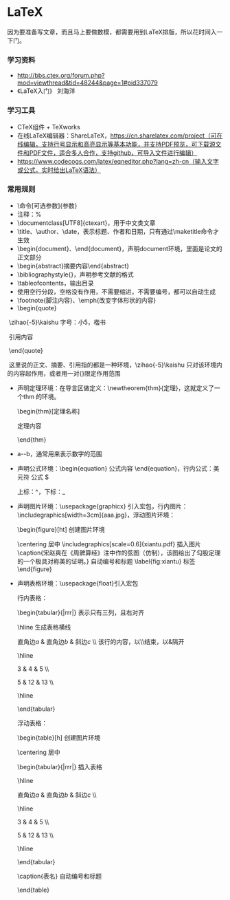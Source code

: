 # LaTeX
因为要准备写文章，而且马上要做数模，都需要用到LaTeX排版，所以花时间入一下门。

### 学习资料

- http://bbs.ctex.org/forum.php?mod=viewthread&tid=48244&page=1#pid337079
- 《LaTeX入门》   刘海洋

### 学习工具

- CTeX组件 + TeXworks
- 在线LaTeX编辑器：ShareLaTeX，https://cn.sharelatex.com/project（可在线编辑，支持行号显示和高亮显示等基本功能，并支持PDF预览，可下载源文件和PDF文件，适合多人合作，支持github，可导入文件进行编辑）
- https://www.codecogs.com/latex/eqneditor.php?lang=zh-cn（输入文字或公式，实时给出LaTeX语法）

### 常用规则

- \命令[可选参数]{参数}
- 注释：%
- \documentclass[UTF8]{ctexart}，用于中文类文章
- \title、\author、\date，表示标题、作者和日期，只有通过\maketitle命令才生效
- \begin{document}、\end{document}，声明document环境，里面是论文的正文部分
- \begin{abstract}摘要内容\end{abstract}
- \bibliographystyle{}，声明参考文献的格式
- \tableofcontents，输出目录
- 使用空行分段，空格没有作用，不需要缩进，不需要编号，都可以自动生成
- \footnote{脚注内容}、\emph{改变字体形状的内容}
- \begin{quote}

​        \zihao{-5}\kaishu    字号：小5，楷书

​        引用内容

​        \end{quote}

​	这里说的正文、摘要、引用指的都是一种环境，\zihao{-5}\kaishu 只对该环境内的内容起作用，或者用一对{}限定作用范围

- 声明定理环境：在导言区做定义：\newtheorem{thm}{定理}，这就定义了一个thm 的环境。

  \begin{thm}[定理名称]

  定理内容

  \end{thm}

- a--b，通常用来表示数字的范围

- 声明公式环境：\begin{equation} 公式内容 \end{equation}，行内公式：美元符 公式 $

  上标：^，下标：_

- 声明图片环境：\usepackage{graphicx} 引入宏包，行内图片：\includegraphics[width=3cm]{aaa.jpg}，浮动图片环境：

   \begin{figure}[ht]  创建图片环境

   \centering  居中
   \includegraphics[scale=0.6]{xiantu.pdf}  插入图片
   \caption{宋赵爽在《周髀算经》注中作的弦图（仿制），该图给出了勾股定理的一个极具对称美的证明。}  自动编号和标题
   \label{fig:xiantu}  标签
   \end{figure}

- 声明表格环境：\usepackage{float}引入宏包

  行内表格：

  \begin{tabular}{|rrr|}   表示只有三列，且右对齐

  \hline      生成表格横线

  直角边$a$ & 直角边$b$ & 斜边$c$ \\\\  该行的内容，以\\\\结束，以&隔开

  \hline

  3 & 4 & 5 \\\\

  5 & 12 & 13 \\\\

  \hline

  \end{tabular}

  浮动表格：

  \begin{table}[h]   创建图片环境

   \centering  居中

  \begin{tabular}{|rrr|}   插入表格

  \hline      

  直角边$a$ & 直角边$b$ & 斜边$c$ \\\\  

  \hline

  3 & 4 & 5 \\\\

  5 & 12 & 13 \\\\

  \hline

  \end{tabular}

   \caption{表名}  自动编号和标题

  \end{table}



